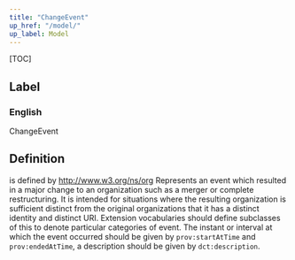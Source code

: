 ```yaml
---
title: "ChangeEvent"
up_href: "/model/"
up_label: Model
---
```


[TOC]

## Label

### English
ChangeEvent


## Definition
is defined by http://www.w3.org/ns/org Represents an event which resulted in a major change to an organization such as a merger or complete restructuring. It is intended for situations where the resulting organization is sufficient distinct from the original organizations that it has a distinct identity and distinct URI. Extension vocabularies should define sub­classes of this to denote particular categories of event. The instant or interval at which the event occurred should be given by `prov:startAtTime` and `prov:endedAtTime`, a description should be given by `dct:description`. 


    

